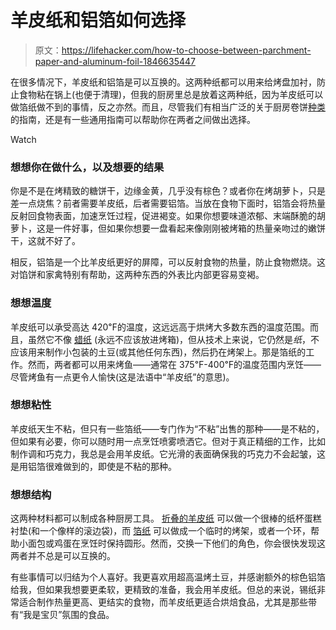 # 羊皮纸和铝箔如何选择

> 原文：<https://lifehacker.com/how-to-choose-between-parchment-paper-and-aluminum-foil-1846635447>

在很多情况下，羊皮纸和铝箔是可以互换的。这两种纸都可以用来给烤盘加衬，防止食物粘在锅上(也便于清理)，但我的厨房里总是放着这两种纸，因为羊皮纸可以做箔纸做不到的事情，反之亦然。而且，尽管我们有相当广泛的关于厨房卷饼[种类](https://skillet.lifehacker.com/aluminum-foil-is-more-awesome-than-people-give-it-credi-1729690242?rev=1441839153308) 的指南，还是有一些通用指南可以帮助你在两者之间做出选择。

Watch

### 想想你在做什么，以及想要的结果

你是不是在烤精致的糖饼干，边缘金黄，几乎没有棕色？或者你在烤胡萝卜，只是差一点烧焦？前者需要羊皮纸，后者需要铝箔。当放在食物下面时，铝箔会将热量反射回食物表面，加速烹饪过程，促进褐变。如果你想要味道浓郁、末端酥脆的胡萝卜，这是一件好事，但如果你想要一盘看起来像刚刚被烤箱的热量亲吻过的嫩饼干，这就不好了。

相反，铝箔是一个比羊皮纸更好的屏障，可以反射食物的热量，防止食物燃烧。这对馅饼和家禽特别有帮助，这两种东西的外表比内部更容易变褐。

### 想想温度

羊皮纸可以承受高达 420℉的温度，这远远高于烘烤大多数东西的温度范围。而且，虽然它不像 [蜡纸](https://lifehacker.com/whats-the-difference-between-parchment-and-wax-paper-1818731711) (永远不应该放进烤箱)，但从技术上来说，它仍然是*纸*，不应该用来制作小包装的土豆(或其他任何东西)，然后扔在烤架上。那是箔纸的工作。然而，两者都可以用来烤鱼——通常在 375℉-400℉的温度范围内烹饪——尽管烤鱼有一点更令人愉快(这是法语中“羊皮纸”的意思)。

### 想想粘性

羊皮纸天生不粘，但只有一些箔纸——专门作为“不粘”出售的那种——是不粘的，但如果有必要，你可以随时用一点烹饪喷雾喷洒它。但对于真正精细的工作，比如制作调和巧克力，我总是会用羊皮纸。它光滑的表面确保我的巧克力不会起皱，这是用铝箔很难做到的，即使是不粘的那种。

### 想想结构

这两种材料都可以制成各种厨房工具。 [折叠的羊皮纸](https://skillet.lifehacker.com/get-excited-about-parchment-paper-one-of-the-most-usef-1738145434) 可以做一个很棒的纸杯蛋糕衬垫(和一个像样的滚边袋)，而 [箔纸](https://skillet.lifehacker.com/aluminum-foil-is-more-awesome-than-people-give-it-credi-1729690242?rev=1441839153308) 可以做成一个临时的烤架，或者一个环，帮助小面包或鸡蛋在烹饪时保持圆形。然而，交换一下他们的角色，你会很快发现这两者并不总是可以互换的。

有些事情可以归结为个人喜好。我更喜欢用超高温烤土豆，并感谢额外的棕色铝箔给我，但如果我想要更柔软，更精致的准备，我会用羊皮纸。但总的来说，锡纸非常适合制作热量更高、更结实的食物，而羊皮纸更适合烘焙食品，尤其是那些带有“我是宝贝”氛围的食品。